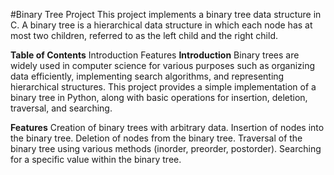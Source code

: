 #Binary Tree Project
This project implements a binary tree data structure in C. A binary tree is a hierarchical data structure in which each node has at most two children, referred to as the left child and the right child.

**Table of Contents**
Introduction
Features
**Introduction**
Binary trees are widely used in computer science for various purposes such as organizing data efficiently, implementing search algorithms, and representing hierarchical structures. This project provides a simple implementation of a binary tree in Python, along with basic operations for insertion, deletion, traversal, and searching.

**Features**
Creation of binary trees with arbitrary data.
Insertion of nodes into the binary tree.
Deletion of nodes from the binary tree.
Traversal of the binary tree using various methods (inorder, preorder, postorder).
Searching for a specific value within the binary tree.
